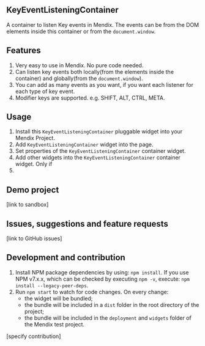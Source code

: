 ## KeyEventListeningContainer

A container to listen Key events in Mendix. The events can be from the DOM elements inside this container or from the `document.window`.

## Features
1. Very easy to use in Mendix. No pure code needed.
2. Can listen key events both locally(from the elements inside the container) and globally(from the `document.window`). 
3. You can add as many events as you want, if you want each listener for each type of key event.
4. Modifier keys are supported. e.g. SHIFT, ALT, CTRL, META.

## Usage

1. Install this `KeyEventListeningContainer` pluggable widget into your Mendix Project.
2. Add `KeyEventListeningContainer` widget into the page.
3. Set properties of the `KeyEventListeningContainer` container widget.
4. Add other widgets into the `KeyEventListeningContainer` container widget. Only if 
5. 

## Demo project
[link to sandbox]

## Issues, suggestions and feature requests
[link to GitHub issues]

## Development and contribution

1. Install NPM package dependencies by using: `npm install`. If you use NPM v7.x.x, which can be checked by executing `npm -v`, execute: `npm install --legacy-peer-deps`.
1. Run `npm start` to watch for code changes. On every change:
    - the widget will be bundled;
    - the bundle will be included in a `dist` folder in the root directory of the project;
    - the bundle will be included in the `deployment` and `widgets` folder of the Mendix test project.

[specify contribution]
